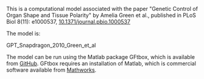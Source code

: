 This is a computational model associated with the paper "Genetic Control of Organ Shape and Tissue Polarity" by
Amelia Green et al., published in PLoS Biol 8(11): e1000537, [10.1371/journal.pbio.1000537](doi.org://10.1371/journal.pbio.1000537)

The model is:

GPT\_Snapdragon\_2010\_Green\_et\_al
 
The model can be run using the Matlab package GFtbox, which is available from [GitHub](https://github.com/JIC-Enrico-Coen/GrowthToolbox). GFtbox requires an installation of Matlab, which is commercial software available from [Mathworks](https://Mathworks.com).